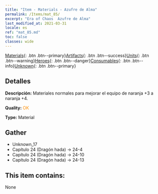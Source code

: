 ```yaml
---
title: "Item - Materials - Azufre de Alma"
permalink: /Items/mat_85/
excerpt: "Era of Chaos  Azufre de Alma"
last_modified_at: 2021-03-31
locale: es
ref: "mat_85.md"
toc: false
classes: wide
---
```

 [Materials](/es/Items/){: .btn .btn--primary}[Artifacts](/es/Items/Artifacts/){: .btn .btn--success}[Units](/es/Items/Units/){: .btn .btn--warning}[Heroes](/es/Items/Heroes/){: .btn .btn--danger}[Consumables](/es/Items/Consumables/){: .btn .btn--info}[Unknown](/es/Items/Unknown/){: .btn .btn--primary}

## Detalles
 **Descripción:** Materiales normales para mejorar el equipo de naranja +3 a naranja +4.

 **Quality:** <span style="color: #FF8C00">OK</span>

 **Type:** Material

## Gather

*    Unknown_17 
*    Capítulo 24 (Dragón hada) -> 24-4 
*    Capítulo 24 (Dragón hada) -> 24-10 
*    Capítulo 24 (Dragón hada) -> 24-13 

## This item contains:

  None


